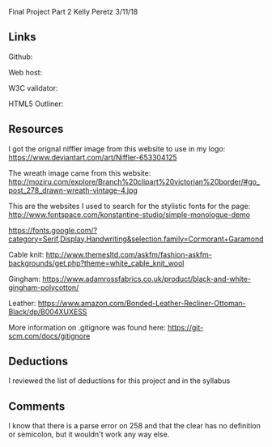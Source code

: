 Final Project Part 2
Kelly Peretz
3/11/18

## Links
Github: 

Web host: 

W3C validator: 

HTML5 Outliner:

## Resources
I got the orignal niffler image from this website to use in my logo: https://www.deviantart.com/art/Niffler-653304125

The wreath image came from this website:
http://moziru.com/explore/Branch%20clipart%20victorian%20border/#go_post_278_drawn-wreath-vintage-4.jpg

This are the websites I used to search for the stylistic fonts for the page: http://www.fontspace.com/konstantine-studio/simple-monologue-demo

https://fonts.google.com/?category=Serif,Display,Handwriting&selection.family=Cormorant+Garamond

Cable knit: http://www.themesltd.com/askfm/fashion-askfm-backgrounds/get.php?theme=white_cable_knit_wool

Gingham: https://www.adamrossfabrics.co.uk/product/black-and-white-gingham-polycotton/

Leather: https://www.amazon.com/Bonded-Leather-Recliner-Ottoman-Black/dp/B004XUXESS

More information on .gitignore was found here:
https://git-scm.com/docs/gitignore


## Deductions

I reviewed the list of deductions for this project and in the syllabus

## Comments

I know that there is a parse error on 258 and that the clear has no definition or semicolon, but it wouldn't work any way else.